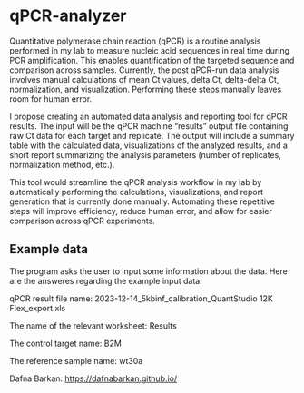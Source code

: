 # qPCR-analyzer
Quantitative polymerase chain reaction (qPCR) is a routine analysis performed in my lab to measure nucleic acid sequences in real time during PCR amplification. This enables quantification of the targeted sequence and comparison across samples. Currently, the post qPCR-run data analysis involves manual calculations of mean Ct values, delta Ct, delta-delta Ct, normalization, and visualization. Performing these steps manually leaves room for human error.

I propose creating an automated data analysis and reporting tool for qPCR results. The input will be the qPCR machine “results” output file containing raw Ct data for each target and replicate. The output will include a summary table with the calculated data, visualizations of the analyzed results, and a short report summarizing the analysis parameters (number of replicates, normalization method, etc.).

This tool would streamline the qPCR analysis workflow in my lab by automatically performing the calculations, visualizations, and report generation that is currently done manually. Automating these repetitive steps will improve efficiency, reduce human error, and allow for easier comparison across qPCR experiments.

## Example data
The program asks the user to input some information about the data.
Here are the answeres regarding the example input data:

qPCR result file name: 2023-12-14_5kbinf_calibration_QuantStudio 12K Flex_export.xls

The name of the relevant worksheet: Results

The control target name: B2M

The reference sample name: wt30a

Dafna Barkan: https://dafnabarkan.github.io/

